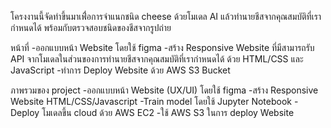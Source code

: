 โครงงานนี้จัดทำขึ้นมาเพื่่อการจำแนกชนิด cheese ด้วยโมเดล AI แล้วทำนายชีสจากคุณสมบัติที่เรากำหนดได้ พร้อมกับตรวจสอบชนิดของชีสจากรูปถ่าย

หน้าที่
-ออกแบบหน้า Website โดยใช้ figma
-สร้าง Responsive Website ที่มีสามารถรับ API จากโมเดลในส่วนของการทำนายชีสจากคุณสมบัติที่เรากำหนดได้ ด้วย HTML/CSS และ JavaScript
-ทำการ Deploy Website ด้วย AWS S3 Bucket

ภาพรวมของ project
-ออกแบบหน้า Website (UX/UI) โดยใช้ figma
-สร้าง Responsive Website HTML/CSS/Javascript
-Train model โดยใช้ Jupyter Notebook
-Deploy โมเดลขึ้น cloud ด้วย AWS EC2
-ใช้ AWS S3 ในการ deploy Website
